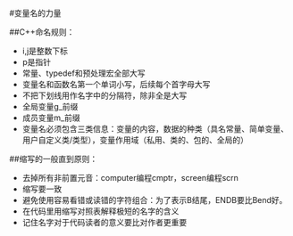 #变量名的力量

##C++命名规则：
* i,j是整数下标
* p是指针
* 常量、typedef和预处理宏全部大写
* 变量名和函数名第一个单词小写，后续每个首字母大写
* 不把下划线用作名字中的分隔符，除非全是大写
* 全局变量g_前缀
* 成员变量m_前缀
* 变量名必须包含三类信息：变量的内容，数据的种类（具名常量、简单变量、用户自定义类/类型），变量作用域（私用、类的、包的、全局的）

##缩写的一般直到原则：
* 去掉所有非前置元音：computer编程cmptr，screen编程scrn
* 缩写要一致
* 避免使用容易看错或读错的字符组合：为了表示B结尾，ENDB要比Bend好。
* 在代码里用缩写对照表解释极短的名字的含义
* 记住名字对于代码读者的意义要比对作者更重要
